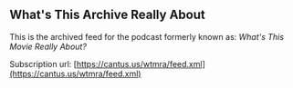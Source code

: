 ## What's This Archive Really About

This is the archived feed for the podcast formerly known as: *What's This Movie Really About?*

Subscription url: [https://cantus.us/wtmra/feed.xml](https://cantus.us/wtmra/feed.xml)
